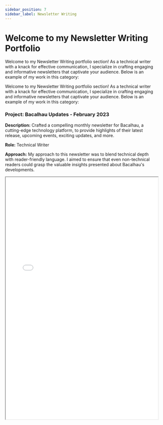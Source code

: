 ```yaml
---
sidebar_position: 7
sidebar_label: Newsletter Writing
---
```


# Welcome to my Newsletter Writing Portfolio

Welcome to my Newsletter Writing portfolio section! As a technical writer with a knack for effective communication, I specialize in crafting engaging and informative newsletters that captivate your audience. Below is an example of my work in this category:

Welcome to my Newsletter Writing portfolio section! As a technical writer with a knack for effective communication, I specialize in crafting engaging and informative newsletters that captivate your audience. Below is an example of my work in this category:

### Project: Bacalhau Updates - February 2023

**Description:** Crafted a compelling monthly newsletter for Bacalhau, a cutting-edge technology platform, to provide highlights of their latest release, upcoming events, exciting updates, and more.

**Role:** Technical Writer

**Approach:** My approach to this newsletter was to blend technical depth with reader-friendly language. I aimed to ensure that even non-technical readers could grasp the valuable insights presented about Bacalhau's developments.


<iframe width="100%" height="800" src="/img/pdf/newsletter.pdf"/>


<iframe width="100%" height="800" src="/img/pdf/newsletter-bac.pdf"/>


If you're interested in collaborating on similar projects or would like to discuss how I can enhance your newsletters, please [contact me](mailto:favourkelvin17@gmail.com). I look forward to helping you create compelling newsletters that resonate with your audience!
This revised sample introduces the "Bacalhau Updates" newsletter and maintains the same professional and informative tone as the previous example.

